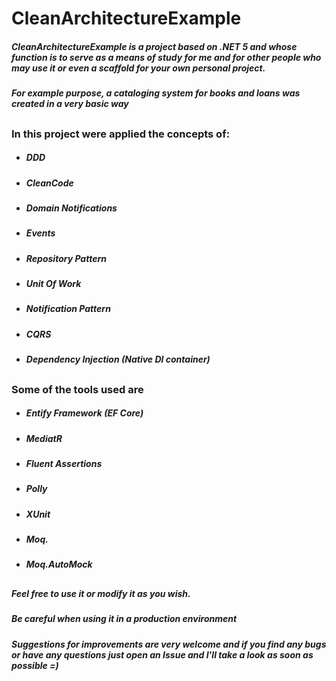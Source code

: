 # CleanArchitectureExample
##### CleanArchitectureExample is a project based on .NET 5 and whose function is to serve as a means of study for me and for other people who may use it or even a scaffold for your own personal project.
###
##### For example purpose, a cataloging system for books and loans was created in a very basic way
##
### In this project were applied the concepts of:
- ##### DDD
- ##### CleanCode
- ##### Domain Notifications
- ##### Events
- ##### Repository Pattern
- ##### Unit Of Work
- ##### Notification Pattern
- ##### CQRS
- ##### Dependency Injection (Native DI container)
##
### Some of the tools used are
- ##### Entify Framework (EF Core)
- ##### MediatR
- ##### Fluent Assertions
- ##### Polly
- ##### XUnit
- ##### Moq.
- ##### Moq.AutoMock
##
#####  Feel free to use it or modify it as you wish.
##### Be careful when using it in a production environment
##### Suggestions for improvements are very welcome and if you find any bugs or have any questions just open an Issue and I'll take a look as soon as possible =)
